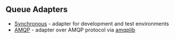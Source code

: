 Queue Adapters
-------------

* [Synchronous](adapter-sync.md) - adapter for development and test environments
* [AMQP](https://github.com/yiisoft/yii-queue-amqp) - adapter over AMQP protocol via [amqplib](https://github.com/php-amqplib/php-amqplib)
